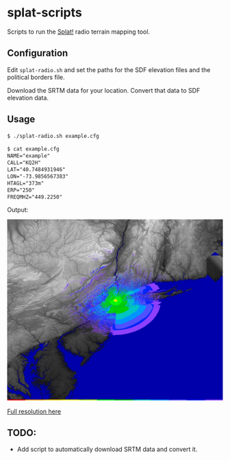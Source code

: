 # splat-scripts

Scripts to run the [Splat!](http://www.qsl.net/kd2bd/splat.html) radio terrain
mapping tool.

## Configuration

Edit `splat-radio.sh` and set the paths for the SDF elevation files and the
political borders file.

Download the SRTM data for your location.  Convert that data to SDF elevation
data.

## Usage

```
$ ./splat-radio.sh example.cfg
```

```
$ cat example.cfg
NAME="example"
CALL="KQ2H"
LAT="40.7484931946"
LON="-73.9856567383"
HTAGL="373m"
ERP="250"
FREQMHZ="449.2250"
```

Output:

![output map](example-map-thumb.jpg)

[Full resolution here](example-map.png)

## TODO:

* Add script to automatically download SRTM data and convert it.

